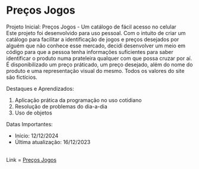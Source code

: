 <h1>Preços Jogos</h1>

Projeto Inicial: Preços Jogos - Um catálogo de fácil acesso no celular<br>
Este projeto foi desenvolvido para uso pessoal. Com o intuito de criar um catálogo para facilitar a identificação de jogos e preços desejados por alguém que não conhece esse mercado, decidi desenvolver um meio em código para que a pessoa tenha informações suficientes para saber identificar o produto numa prateleira qualquer com que possa cruzar por aí. É disponibilizado um preço práticado, um preço desejado, além do nome do produto e uma representação visual do mesmo. Todos os valores do site são fictícios.

Destaques e Aprendizados: <br>
<ol>
  <li>Aplicação prática da programação no uso cotidiano</li>
  <li>Resolução de problemas do dia-a-dia</li>
  <li>Uso de objetos</li>
</ol>

Datas Importantes: 
<ul>
  <li>Início: 12/12/2024</li>
  <li>Última atualização: 16/12/2023</li><br>
</ul>

Link = <a href="https://caiorossi00.github.io/Precos-Jogos/">Preços Jogos</a>
